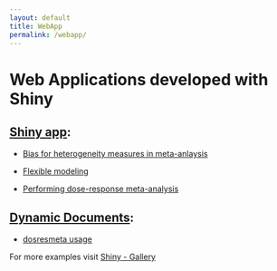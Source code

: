 ```yaml
---
layout: default
title: WebApp
permalink: /webapp/
---
```


Web Applications developed with Shiny
========


## [Shiny app](http://shiny.rstudio.com/):

* [Bias for heterogeneity measures in meta-anlaysis](https://alecri.shinyapps.io/bias) 

* [Flexible modeling](https://alecri.shinyapps.io/flexmod)  

* [Performing dose-response meta-analysis](https://alecri.shinyapps.io/dosresmeta/)  



## [Dynamic Documents](http://rmarkdown.rstudio.com/):

* [dosresmeta usage](https://alecri.shinyapps.io/dosresmeta_usage)


For more examples visit [Shiny - Gallery](http://shiny.rstudio.com/gallery/)